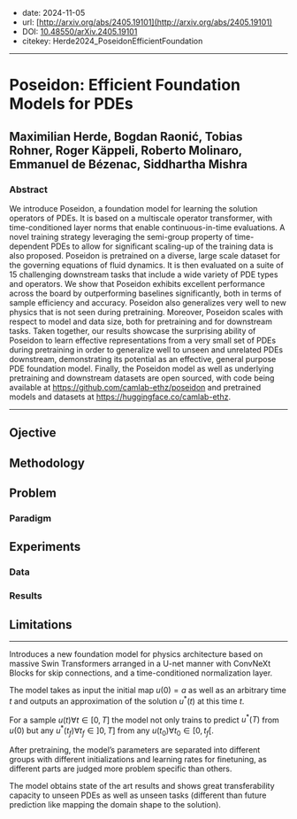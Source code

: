 - date: 2024-11-05
- url: [http://arxiv.org/abs/2405.19101](http://arxiv.org/abs/2405.19101)
- DOI: [10.48550/arXiv.2405.19101](https://doi.org/10.48550/arXiv.2405.19101)
- citekey: Herde2024_PoseidonEfficientFoundation
---

# Poseidon: Efficient Foundation Models for PDEs

## Maximilian Herde, Bogdan Raonić, Tobias Rohner, Roger Käppeli, Roberto Molinaro, Emmanuel de Bézenac, Siddhartha Mishra

### Abstract

We introduce Poseidon, a foundation model for learning the solution operators of PDEs. It is based on a multiscale operator transformer, with time-conditioned layer norms that enable continuous-in-time evaluations. A novel training strategy leveraging the semi-group property of time-dependent PDEs to allow for significant scaling-up of the training data is also proposed. Poseidon is pretrained on a diverse, large scale dataset for the governing equations of fluid dynamics. It is then evaluated on a suite of 15 challenging downstream tasks that include a wide variety of PDE types and operators. We show that Poseidon exhibits excellent performance across the board by outperforming baselines significantly, both in terms of sample efficiency and accuracy. Poseidon also generalizes very well to new physics that is not seen during pretraining. Moreover, Poseidon scales with respect to model and data size, both for pretraining and for downstream tasks. Taken together, our results showcase the surprising ability of Poseidon to learn effective representations from a very small set of PDEs during pretraining in order to generalize well to unseen and unrelated PDEs downstream, demonstrating its potential as an effective, general purpose PDE foundation model. Finally, the Poseidon model as well as underlying pretraining and downstream datasets are open sourced, with code being available at https://github.com/camlab-ethz/poseidon and pretrained models and datasets at https://huggingface.co/camlab-ethz.

---

## Ojective

## Methodology
<!-- particularities - accent on encoding -->

## Problem
<!-- regression / classification / génération ? -->
<!-- finetuning / adaptive learning ? -->

### Paradigm
<!-- parametric / multiphysics ? -->

## Experiments

### Data

### Results

## Limitations

---

Introduces a new foundation model for physics architecture based on massive Swin Transformers arranged in a U-net manner with ConvNeXt Blocks for skip connections, and a time-conditioned normalization layer.

The model takes as input the initial map <span class="math">$u(0) = a$</span> as well as an arbitrary time <span class="math">$t$</span> and outputs an approximation of the solution <span class="math">$u^*(t)$</span> at this time <span class="math">$t$</span>.

For a sample <span class="math">$u(t) \forall t \in [0, T]$</span> the model not only trains to predict <span class="math">$u^*(T)$</span> from <span class="math">$u(0)$</span> but any <span class="math">$u^*(t_f) \forall t_f \in ]0, T]$</span> from any <span class="math">$u(t_0) \forall t_0 \in [0, t_f[$</span>.

After pretraining, the model’s parameters are separated into different groups with different initializations and learning rates for finetuning, as different parts are judged more problem specific than others.

The model obtains state of the art results and shows great transferability capacity to unseen PDEs as well as unseen tasks (different than future prediction like mapping the domain shape to the solution).